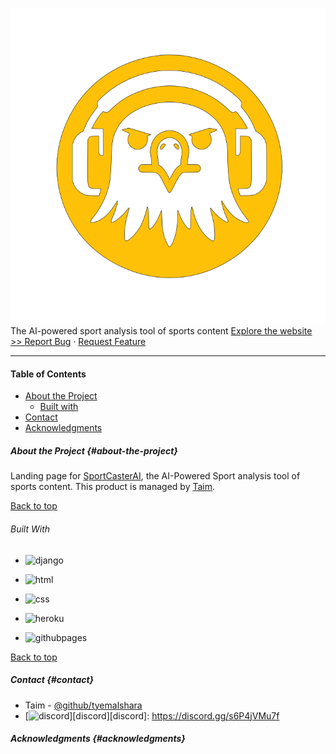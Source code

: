 #
![sportcasterai-hero-logo](./sportcasterai-hero-logo.svg)
The AI-powered sport analysis tool of sports content
[Explore the website >> ](https://tyemalshara.github.io/sportcasterai.de/)
[Report Bug](https://github.com/tyemalshara/sportcasterai.de/issues) · [Request Feature](https://github.com/tyemalshara/sportcasterai.de/issues)

---

#### Table of Contents

- [About the Project](#about-the-project)
  - [Built with](#built-with)  
- [Contact](#contact)
- [Acknowledgments](#acknowledgments)

##### About the Project {#about-the-project}

Landing page for [SportCasterAI](https://tyemalshara.github.io/sportcasterai.de/), the AI-Powered Sport analysis tool of sports content. This product is managed by [Taim](https://github.com/tyemalshara).

[Back to top](#section) 

###### Built With
- ![django](https://img.shields.io/badge/Django-black?style=for-the-badge&logo=Django&.svg)

- ![html](https://img.shields.io/badge/HTML-black?style=for-the-badge&logo=html5)

- ![css](https://img.shields.io/badge/css-black?style=for-the-badge&logo=css3)

- ![heroku](https://img.shields.io/badge/Heroku-purple?style=for-the-badge&logo=heroku)

- ![githubpages](https://img.shields.io/badge/GitHub_Pages-blue?style=for-the-badge&logo=githubpages)

[Back to top](#section) 

##### Contact {#contact}

- Taim - [@github/tyemalshara](https://github.com/tyemalshara)
- [![discord](https://img.shields.io/badge/Discord-black?style=for-the-badge&logo=Discord&.svg)][discord][discord]: https://discord.gg/s6P4jVMu7f

##### Acknowledgments {#acknowledgments}
